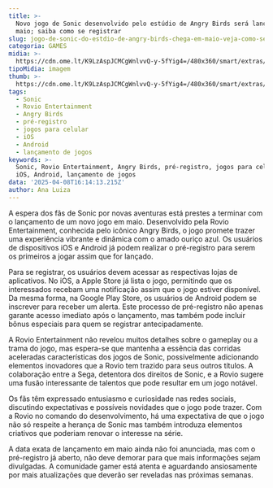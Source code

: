 ```yaml
---
title: >-
  Novo jogo de Sonic desenvolvido pelo estúdio de Angry Birds será lançado em
  maio; saiba como se registrar
slug: jogo-de-sonic-do-estdio-de-angry-birds-chega-em-maio-veja-como-se-registrar
categoria: GAMES
midia: >-
  https://cdn.ome.lt/K9LzAspJCMCgWnlvvQ-y-5fYig4=/480x360/smart/extras/conteudos/omelete_THUMB_-_2025-04-08T125213.426.png
tipoMidia: imagem
thumb: >-
  https://cdn.ome.lt/K9LzAspJCMCgWnlvvQ-y-5fYig4=/480x360/smart/extras/conteudos/omelete_THUMB_-_2025-04-08T125213.426.png
tags:
  - Sonic
  - Rovio Entertainment
  - Angry Birds
  - pré-registro
  - jogos para celular
  - iOS
  - Android
  - lançamento de jogos
keywords: >-
  Sonic, Rovio Entertainment, Angry Birds, pré-registro, jogos para celular,
  iOS, Android, lançamento de jogos
data: '2025-04-08T16:14:13.215Z'
author: Ana Luiza
---
```


A espera dos fãs de Sonic por novas aventuras está prestes a terminar com o lançamento de um novo jogo em maio. Desenvolvido pela Rovio Entertainment, conhecida pelo icônico Angry Birds, o jogo promete trazer uma experiência vibrante e dinâmica com o amado ouriço azul. Os usuários de dispositivos iOS e Android já podem realizar o pré-registro para serem os primeiros a jogar assim que for lançado.

Para se registrar, os usuários devem acessar as respectivas lojas de aplicativos. No iOS, a Apple Store já lista o jogo, permitindo que os interessados recebam uma notificação assim que o jogo estiver disponível. Da mesma forma, na Google Play Store, os usuários de Android podem se inscrever para receber um alerta. Este processo de pré-registro não apenas garante acesso imediato após o lançamento, mas também pode incluir bônus especiais para quem se registrar antecipadamente.

A Rovio Entertainment não revelou muitos detalhes sobre o gameplay ou a trama do jogo, mas espera-se que mantenha a essência das corridas aceleradas características dos jogos de Sonic, possivelmente adicionando elementos inovadores que a Rovio tem trazido para seus outros títulos. A colaboração entre a Sega, detentora dos direitos de Sonic, e a Rovio sugere uma fusão interessante de talentos que pode resultar em um jogo notável.

Os fãs têm expressado entusiasmo e curiosidade nas redes sociais, discutindo expectativas e possíveis novidades que o jogo pode trazer. Com a Rovio no comando do desenvolvimento, há uma expectativa de que o jogo não só respeite a herança de Sonic mas também introduza elementos criativos que poderiam renovar o interesse na série.

A data exata de lançamento em maio ainda não foi anunciada, mas com o pré-registro já aberto, não deve demorar para que mais informações sejam divulgadas. A comunidade gamer está atenta e aguardando ansiosamente por mais atualizações que deverão ser reveladas nas próximas semanas.
